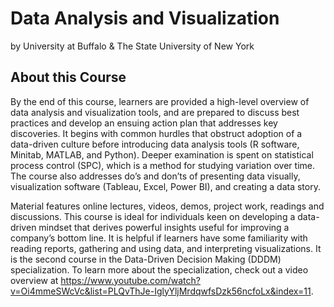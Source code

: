 # Data Analysis and Visualization
by University at Buffalo & The State University of New York

## About this Course
By the end of this course, learners are provided a high-level overview of data analysis and visualization tools, and are prepared to discuss best practices and develop an ensuing action plan that addresses key discoveries. It begins with common hurdles that obstruct adoption of a data-driven culture before introducing data analysis tools (R software, Minitab, MATLAB, and Python). Deeper examination is spent on statistical process control (SPC), which is a method for studying variation over time. The course also addresses do’s and don’ts of presenting data visually, visualization software (Tableau, Excel, Power BI), and creating a data story.              

Material features online lectures, videos, demos, project work, readings and discussions. This course is ideal for individuals keen on developing a data-driven mindset that derives powerful insights useful for improving a company’s bottom line. It is helpful if learners have some familiarity with reading reports, gathering and using data, and interpreting visualizations. It is the second course in the Data-Driven Decision Making (DDDM) specialization. To learn more about the specialization, check out a video overview at  https://www.youtube.com/watch?v=Oi4mmeSWcVc&list=PLQvThJe-IglyYljMrdqwfsDzk56ncfoLx&index=11.
